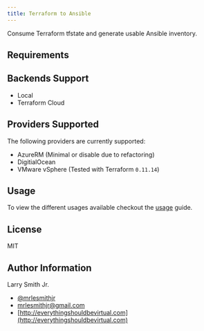 ```yaml
---
title: Terraform to Ansible
---
```


Consume Terraform tfstate and generate usable Ansible inventory.

## Requirements

## Backends Support

- Local
- Terraform Cloud

## Providers Supported

The following providers are currently supported:

- AzureRM (Minimal or disable due to refactoring)
- DigitialOcean
- VMware vSphere (Tested with Terraform `0.11.14`)

## Usage

To view the different usages available checkout the [usage](USAGE.md) guide.

## License

MIT

## Author Information

Larry Smith Jr.

- [@mrlesmithjr](https://twitter.com/mrlesmithjr)
- [mrlesmithjr@gmail.com](mailto:mrlesmithjr@gmail.com)
- [http://everythingshouldbevirtual.com](http://everythingshouldbevirtual.com)

